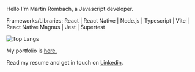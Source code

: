 Hello I'm Martin Rombach, a Javascript developer.

Frameworks/Libraries: React | React Native | Node.js | Typescript | Vite | React Native Magnus | Jest | Supertest

 ![Top Langs](https://github-readme-stats.vercel.app/api/top-langs/?username=martinrombach88&hide=css,scss,html)

My portfolio is <a href="https://www.martinrombachdev.com/"> here.</a>

Read my resume and get in touch on <a href="https://www.linkedin.com/in/martin-rombach-0a67b266/">Linkedin</a>.


